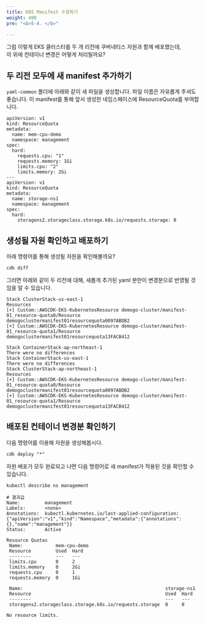 ```yaml
---
title: K8S Manifest 수정하기
weight: 400
pre: "<b>5-4. </b>"

---
```


그럼 이렇게 EKS 클러스터를 두 개 리전에 쿠버네티스 자원과 함께 배포했는데,  
이 위에 컨테이너 변경은 어떻게 처리될까요?


## 두 리전 모두에 새 manifest 추가하기
`yaml-common` 폴더에 아래와 같이 새 파일을 생성합니다. 파일 이름은 자유롭게 주셔도 좋습니다.
이 manifest를 통해 앞서 생성한 네임스페이스에 ResourceQuota를 부여합니다.

```
apiVersion: v1
kind: ResourceQuota
metadata:
  name: mem-cpu-demo
  namespace: management
spec:
  hard:
    requests.cpu: "1"
    requests.memory: 1Gi
    limits.cpu: "2"
    limits.memory: 2Gi
---
apiVersion: v1
kind: ResourceQuota
metadata:
  name: storage-ns1
  namespace: management
spec:
  hard:
    storagens2.storageclass.storage.k8s.io/requests.storage: 0
```


## 생성될 자원 확인하고 배포하기
아래 명령어를 통해 생성될 자원을 확인해볼까요?
```
cdk diff
```

그러면 아래와 같이 두 리전에 대해, 새롭게 추가된 yaml 분만이 변경분으로 반영될 것임을 알 수 있습니다.
```
Stack ClusterStack-us-east-1
Resources
[+] Custom::AWSCDK-EKS-KubernetesResource demogo-cluster/manifest-01_resource-quota0/Resource demogoclustermanifest01resourcequota0097ABDB2
[+] Custom::AWSCDK-EKS-KubernetesResource demogo-cluster/manifest-01_resource-quota1/Resource demogoclustermanifest01resourcequota13FACB412

Stack ContainerStack-ap-northeast-1
There were no differences
Stack ContainerStack-us-east-1
There were no differences
Stack ClusterStack-ap-northeast-1
Resources
[+] Custom::AWSCDK-EKS-KubernetesResource demogo-cluster/manifest-01_resource-quota0/Resource demogoclustermanifest01resourcequota0097ABDB2
[+] Custom::AWSCDK-EKS-KubernetesResource demogo-cluster/manifest-01_resource-quota1/Resource demogoclustermanifest01resourcequota13FACB412

```

## 배포된 컨테이너 변경분 확인하기
다음 명령어를 이용해 자원을 생성해봅시다.
```
cdk deploy "*"
```

자원 배포가 모두 완료되고 나면 다음 명령어로 새 manifest가 적용된 것을 확인할 수 있습니다.
```
kubectl describe ns management

# 결과값
Name:         management
Labels:       <none>
Annotations:  kubectl.kubernetes.io/last-applied-configuration: {"apiVersion":"v1","kind":"Namespace","metadata":{"annotations":{},"name":"management"}}
Status:       Active

Resource Quotas
 Name:            mem-cpu-demo
 Resource         Used  Hard
 --------         ---   ---
 limits.cpu       0     2
 limits.memory    0     2Gi
 requests.cpu     0     1
 requests.memory  0     1Gi

 Name:                                                    storage-ns1
 Resource                                                 Used  Hard
 --------                                                 ---   ---
 storagens2.storageclass.storage.k8s.io/requests.storage  0     0

No resource limits.
```